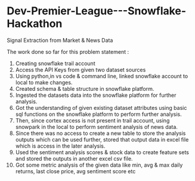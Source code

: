 # Dev-Premier-League---Snowflake-Hackathon
Signal Extraction from Market &amp; News Data

The work done so far for this problem statement : 
1. Creating snowflake trail account
2. Access the API Keys from given two dataset sources
3. Using python,in vs code & command line, linked snowflake account to local to make changes.
4. Created schema & table structure in snowflake platform.
4. Ingested the datasets data into the snowflake platform for further analysis.
5. Got the understanding of given existing dataset attributes using basic sql functions on the snowflake platform to perform further analysis.
6. Then, since cortex access is not present in trail account, using snowpark in the local to perform sentiment analysis of news data.
7. Since there was no access to create a new table to store the analysis outputs which can be used further, stored that output data in excel file which is access in the later analysis.
8. Used the sentiment analysis scores & stock data to create feature sets and stored the outputs in another excel csv file.
9. Got some metric analysis of the given data like min, avg & max daily returns, last close price, avg sentiment score etc
